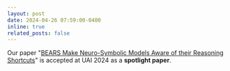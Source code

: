 ```yaml
---
layout: post
date: 2024-04-26 07:59:00-0400
inline: true
related_posts: false
---
```


Our paper "[BEARS Make Neuro-Symbolic Models Aware of their Reasoning Shortcuts](https://arxiv.org/abs/2402.12240)" is accepted at UAI 2024 as a **spotlight paper**. 
